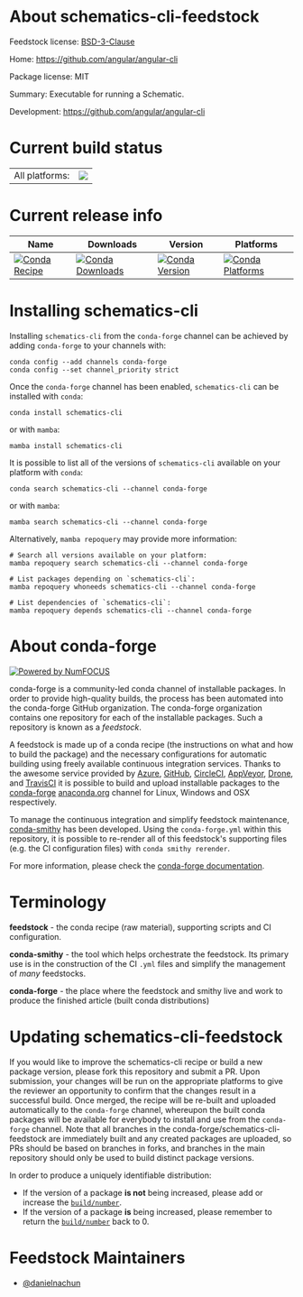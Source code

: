 About schematics-cli-feedstock
==============================

Feedstock license: [BSD-3-Clause](https://github.com/conda-forge/schematics-cli-feedstock/blob/main/LICENSE.txt)

Home: https://github.com/angular/angular-cli

Package license: MIT

Summary: Executable for running a Schematic.

Development: https://github.com/angular/angular-cli

Current build status
====================


<table><tr><td>All platforms:</td>
    <td>
      <a href="https://dev.azure.com/conda-forge/feedstock-builds/_build/latest?definitionId=24385&branchName=main">
        <img src="https://dev.azure.com/conda-forge/feedstock-builds/_apis/build/status/schematics-cli-feedstock?branchName=main">
      </a>
    </td>
  </tr>
</table>

Current release info
====================

| Name | Downloads | Version | Platforms |
| --- | --- | --- | --- |
| [![Conda Recipe](https://img.shields.io/badge/recipe-schematics--cli-green.svg)](https://anaconda.org/conda-forge/schematics-cli) | [![Conda Downloads](https://img.shields.io/conda/dn/conda-forge/schematics-cli.svg)](https://anaconda.org/conda-forge/schematics-cli) | [![Conda Version](https://img.shields.io/conda/vn/conda-forge/schematics-cli.svg)](https://anaconda.org/conda-forge/schematics-cli) | [![Conda Platforms](https://img.shields.io/conda/pn/conda-forge/schematics-cli.svg)](https://anaconda.org/conda-forge/schematics-cli) |

Installing schematics-cli
=========================

Installing `schematics-cli` from the `conda-forge` channel can be achieved by adding `conda-forge` to your channels with:

```
conda config --add channels conda-forge
conda config --set channel_priority strict
```

Once the `conda-forge` channel has been enabled, `schematics-cli` can be installed with `conda`:

```
conda install schematics-cli
```

or with `mamba`:

```
mamba install schematics-cli
```

It is possible to list all of the versions of `schematics-cli` available on your platform with `conda`:

```
conda search schematics-cli --channel conda-forge
```

or with `mamba`:

```
mamba search schematics-cli --channel conda-forge
```

Alternatively, `mamba repoquery` may provide more information:

```
# Search all versions available on your platform:
mamba repoquery search schematics-cli --channel conda-forge

# List packages depending on `schematics-cli`:
mamba repoquery whoneeds schematics-cli --channel conda-forge

# List dependencies of `schematics-cli`:
mamba repoquery depends schematics-cli --channel conda-forge
```


About conda-forge
=================

[![Powered by
NumFOCUS](https://img.shields.io/badge/powered%20by-NumFOCUS-orange.svg?style=flat&colorA=E1523D&colorB=007D8A)](https://numfocus.org)

conda-forge is a community-led conda channel of installable packages.
In order to provide high-quality builds, the process has been automated into the
conda-forge GitHub organization. The conda-forge organization contains one repository
for each of the installable packages. Such a repository is known as a *feedstock*.

A feedstock is made up of a conda recipe (the instructions on what and how to build
the package) and the necessary configurations for automatic building using freely
available continuous integration services. Thanks to the awesome service provided by
[Azure](https://azure.microsoft.com/en-us/services/devops/), [GitHub](https://github.com/),
[CircleCI](https://circleci.com/), [AppVeyor](https://www.appveyor.com/),
[Drone](https://cloud.drone.io/welcome), and [TravisCI](https://travis-ci.com/)
it is possible to build and upload installable packages to the
[conda-forge](https://anaconda.org/conda-forge) [anaconda.org](https://anaconda.org/)
channel for Linux, Windows and OSX respectively.

To manage the continuous integration and simplify feedstock maintenance,
[conda-smithy](https://github.com/conda-forge/conda-smithy) has been developed.
Using the ``conda-forge.yml`` within this repository, it is possible to re-render all of
this feedstock's supporting files (e.g. the CI configuration files) with ``conda smithy rerender``.

For more information, please check the [conda-forge documentation](https://conda-forge.org/docs/).

Terminology
===========

**feedstock** - the conda recipe (raw material), supporting scripts and CI configuration.

**conda-smithy** - the tool which helps orchestrate the feedstock.
                   Its primary use is in the construction of the CI ``.yml`` files
                   and simplify the management of *many* feedstocks.

**conda-forge** - the place where the feedstock and smithy live and work to
                  produce the finished article (built conda distributions)


Updating schematics-cli-feedstock
=================================

If you would like to improve the schematics-cli recipe or build a new
package version, please fork this repository and submit a PR. Upon submission,
your changes will be run on the appropriate platforms to give the reviewer an
opportunity to confirm that the changes result in a successful build. Once
merged, the recipe will be re-built and uploaded automatically to the
`conda-forge` channel, whereupon the built conda packages will be available for
everybody to install and use from the `conda-forge` channel.
Note that all branches in the conda-forge/schematics-cli-feedstock are
immediately built and any created packages are uploaded, so PRs should be based
on branches in forks, and branches in the main repository should only be used to
build distinct package versions.

In order to produce a uniquely identifiable distribution:
 * If the version of a package **is not** being increased, please add or increase
   the [``build/number``](https://docs.conda.io/projects/conda-build/en/latest/resources/define-metadata.html#build-number-and-string).
 * If the version of a package **is** being increased, please remember to return
   the [``build/number``](https://docs.conda.io/projects/conda-build/en/latest/resources/define-metadata.html#build-number-and-string)
   back to 0.

Feedstock Maintainers
=====================

* [@danielnachun](https://github.com/danielnachun/)

